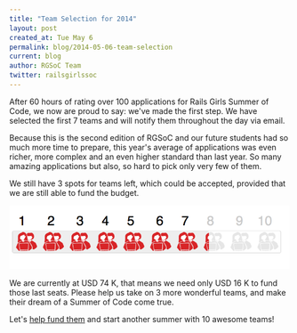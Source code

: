 ```yaml
---
title: "Team Selection for 2014"
layout: post
created_at: Tue May 6 
permalink: blog/2014-05-06-team-selection
current: blog
author: RGSoC Team
twitter: railsgirlssoc
---
```


After 60 hours of rating over 100 applications for Rails Girls Summer of Code,
we now are proud to say: we've made the first step. We have selected the first
7 teams and will notify them throughout the day via email. 

Because this is the second edition of RGSoC and our future students had so much more time to prepare, this year's average of applications was even richer, more complex and an even higher 
standard than last year. So many amazing applications but also, so hard to pick only very few of them.

We still have 3 spots for teams left, which could be accepted, provided that we
are still able to fund the budget. 

<a href="http://railsgirlssummerofcode.org/campaign/"><img src="/img/3seatsleft.png" width="650"></a>

We are currently at USD 74 K, that means we need only USD 16 K to fund
those last seats. Please help us take on 3 more wonderful teams, and make
their dream of a Summer of Code come true. 

Let's [help fund them](http://railsgirlssummerofcode.org/campaign/) and start
another summer with 10 awesome teams!
